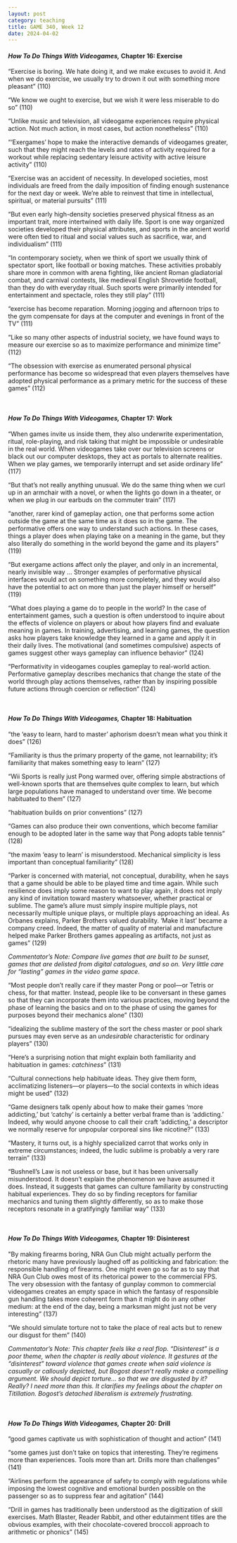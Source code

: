 ```yaml
---
layout: post
category: teaching
title: GAME 340, Week 12
date: 2024-04-02
---
```


#### *How To Do Things With Videogames,* Chapter 16: Exercise

“Exercise is boring. We hate doing it, and we make excuses to avoid it. And when we do exercise, we usually try to drown it out with something more pleasant” (110)

“We know we ought to exercise, but we wish it were less miserable to do so” (110)

“Unlike music and television, all videogame experiences require physical action. Not much action, in most cases, but action nonetheless” (110)

“‘Exergames’ hope to make the interactive demands of videogames greater, such that they might reach the levels and rates of activity required for a workout while replacing sedentary leisure activity with active leisure activity” (110)

“Exercise was an accident of necessity. In developed societies, most individuals are freed from the daily imposition of finding enough sustenance for the next day or week. We’re able to reinvest that time in intellectual, spiritual, or material pursuits” (111)

“But even early high-density societies preserved physical fitness as an important trait, more intertwined with daily life. Sport is one way organized societies developed their physical attributes, and sports in the ancient world were often tied to ritual and social values such as sacrifice, war, and individualism” (111)

“In contemporary society, when we think of sport we usually think of spectator sport, like football or boxing matches. These activities probably share more in common with arena fighting, like ancient Roman gladiatorial combat, and carnival contests, like medieval English Shrovetide football, than they do with everyday ritual. Such sports were primarily intended for entertainment and spectacle, roles they still play” (111)

“exercise has become reparation. Morning jogging and afternoon trips to the gym compensate for days at the computer and evenings in front of the TV” (111)

“Like so many other aspects of industrial society, we have found ways to measure our exercise so as to maximize performance and minimize time” (112)

“The obsession with exercise as enumerated personal physical performance has become so widespread that even players themselves have adopted physical performance as a primary metric for the success of these games” (112)

<br>


#### *How To Do Things With Videogames,* Chapter 17: Work

“When games invite us inside them, they also underwrite experimentation, ritual, role-playing, and risk taking that might be impossible or undesirable in the real world. When videogames take over our television screens or black out our computer desktops, they act as portals to alternate realities. When we play games, we temporarily interrupt and set aside ordinary life” (117)

“But that’s not really anything unusual. We do the same thing when we curl up in an armchair with a novel, or when the lights go down in a theater, or when we plug in our earbuds on the commuter train” (117)

“another, rarer kind of gameplay action, one that performs some action outside the game at the same time as it does so in the game. The performative offers one way to understand such actions. In these cases, things a player does when playing take on a meaning in the game, but they also literally do something in the world beyond the game and its players” (119)

“But exergame actions affect only the player, and only in an incremental, nearly invisible way … Stronger examples of performative physical interfaces would act on something more completely, and they would also have the potential to act on more than just the player himself or herself” (119)

“What does playing a game do to people in the world? In the case of entertainment games, such a question is often understood to inquire about the effects of violence on players or about how players find and evaluate meaning in games. In training, advertising, and learning games, the question asks how players take knowledge they learned in a game and apply it in their daily lives. The motivational (and sometimes compulsive) aspects of games suggest other ways gameplay can influence behavior” (124)

“Performativity in videogames couples gameplay to real-world action. Performative gameplay describes mechanics that change the state of the world through play actions themselves, rather than by inspiring possible future actions through coercion or reflection” (124)

<br>


#### *How To Do Things With Videogames,* Chapter 18: Habituation

“the ‘easy to learn, hard to master’ aphorism doesn’t mean what you think it does” (126)

“Familiarity is thus the primary property of the game, not learnability; it’s familiarity that makes something easy to learn” (127)

“Wii Sports is really just Pong warmed over, offering simple abstractions of well-known sports that are themselves quite complex to learn, but which large populations have managed to understand over time. We become habituated to them” (127)

“habituation builds on prior conventions” (127)

“Games can also produce their own conventions, which become familiar enough to be adopted later in the same way that Pong adopts table tennis” (128)

“the maxim ‘easy to learn’ is misunderstood. Mechanical simplicity is less important than conceptual familiarity” (128)

“Parker is concerned with material, not conceptual, durability, when he says that a game should be able to be played time and time again. While such resilience does imply some reason to want to play again, it does not imply any kind of invitation toward mastery whatsoever, whether practical or sublime. The game’s allure must simply inspire multiple plays, not necessarily multiple unique plays, or multiple plays approaching an ideal. As Orbanes explains, Parker Brothers valued durability. ‘Make it last’ became a company creed. Indeed, the matter of quality of material and
manufacture helped make Parker Brothers games appealing as artifacts, not just as games” (129)

*Commentator’s Note: Compare live games that are built to be sunset, games that are delisted from digital catalogues, and so on. Very little care for “lasting” games in the video game space.*

“Most people don’t really care if they master Pong or pool—or Tetris or chess, for that matter. Instead, people like to be conversant in these games so that they can incorporate them into various practices, moving beyond the phase of learning the basics and on to the phase of using the games for purposes beyond their mechanics alone” (130)

“idealizing the sublime mastery of the sort the chess master or pool shark pursues may even serve as an *undesirable* characteristic for ordinary players” (130)

“Here’s a surprising notion that might explain both familiarity and habituation in games: *catchiness*” (131)

“Cultural connections help habituate ideas. They give them form, acclimatizing listeners—or players—to the social contexts in which ideas might be used” (132)

“Game designers talk openly about how to make their games ‘more addicting,’ but ‘catchy’ is certainly a better verbal frame than is ‘addicting.’ Indeed, why would anyone choose to call their
craft ‘addicting,’ a descriptor we normally reserve for unpopular corporeal sins like nicotine?” (133)

“Mastery, it turns out, is a highly specialized carrot that works only in extreme circumstances; indeed, the ludic sublime is probably a very rare terrain” (133)

“Bushnell’s Law is not useless or base, but it has been universally misunderstood. It doesn’t explain the phenomenon we have assumed it does. Instead, it suggests that games can culture familiarity by constructing habitual experiences. They do so by finding receptors for familiar mechanics and tuning them slightly differently, so as to make those receptors resonate in a gratifyingly familiar way” (133)

<br>


#### *How To Do Things With Videogames,* Chapter 19: Disinterest

"By making firearms boring, NRA Gun Club might actually perform the rhetoric many have previously laughed off as politicking and fabrication: the responsible handling of firearms. One might even go so far as to say that NRA Gun Club owes most of its rhetorical power to the commercial FPS. The very obsession with the fantasy of gunplay common to commercial videogames creates an empty space in which the fantasy of responsible gun handling takes more coherent form than it might do in any other medium: at the end of the day, being a marksman might just not be very interesting” (137)

“We should simulate torture not to take the place of real acts but to renew our disgust for them” (140)

*Commentator’s Note: This chapter feels like a real flop. “Disinterest” is a poor theme, when the chapter is really about violence. It gestures at the “disinterest” toward violence that games create when said violence is casually or callously depicted, but Bogost doesn’t really make a compelling argument. We should depict torture… so that we are disgusted by it? Really? I need more than this. It clarifies my feelings about the chapter on Titillation. Bogost’s detached liberalism is extremely frustrating.*

<br>


#### *How To Do Things With Videogames,* Chapter 20: Drill

“good games captivate us with sophistication of thought and action” (141)

“some games just don’t take on topics that interesting. They’re regimens more than experiences. Tools more than art. Drills more than challenges” (141)

“Airlines perform the appearance of safety to comply with regulations while imposing the lowest cognitive and emotional burden possible on the passenger so as to suppress fear and agitation” (144)

“Drill in games has traditionally been understood as the digitization of skill exercises. Math Blaster, Reader Rabbit, and other edutainment titles are the obvious examples, with their chocolate-covered broccoli approach to arithmetic or phonics” (145)

<br>
